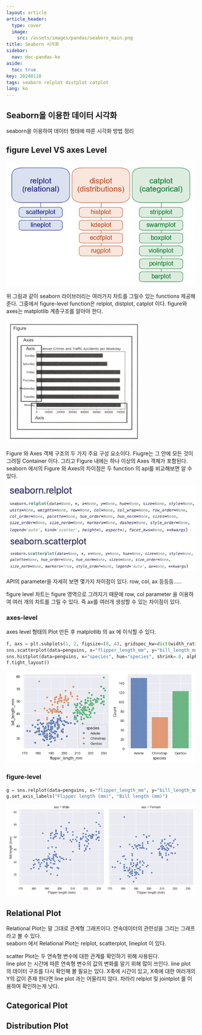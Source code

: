 ```yaml
---
layout: article
article_header:
  type: cover
  image:
    src: /assets/images/pandas/seaborn_main.png
title: Seaborn 시각화
sidebar:
  nav: doc-pandas-ko
aside:
  toc: true
key: 20240118
tags: seaborn relplot distplot catplot
lang: ko
---
```


## Seaborn을 이용한 데이터 시각화

seaborn을 이용하여 데이터 형태에 따른 시각화 방법 정리
<!--more-->

## figure Level VS axes Level
![Image](/assets/images/pandas/seaborn_figure_axes.png)

위 그림과 같이 seaborn 라이브러리는 여러가지 차트를 그릴수 있는 functions 제공해준다. 그중에서 figure-level function은 relplot, distplot, catplot 이다. figure와 axes는 matplotlib 계층구조를 알아야 한다.   

![Image](/assets/images/pandas/matplolib_class.png)

Figure 와 Axes 객체 구조의 두 가지 주요 구성 요소이다. Fiugre는 그 안에 모든 것이 그려질 Container 이다. 그리고 Figure 내에는 하나 이상의 Axes 객체가 포함된다. seaborn 에서의 Figure 와 Axes의 차이점은 두 function 의 api를 비교해보면 알 수 있다.

![Image](/assets/images/pandas/seaborn_relplot_api.png)
![Image](/assets/images/pandas/seaborn_scatterplot_api.png)

API의 parameter을 자세히 보면 몇가지 차이점이 있다. row, col, ax 등등등.....    

figure level 차트는 figure 영역으로 그려지기 때문에 row, col parameter 을 이용하여 여러 개의 차트를 그릴 수 있다. 즉 ax를 여러개 생성할 수 있는 차이점이 있다.

### axes-level
axes level 형태의 Plot 만든 후 matplotlib 의 ax 에 이식할 수 있다.
```python
f, axs = plt.subplots(1, 2, figsize=(8, 4), gridspec_kw=dict(width_ratios=[4, 3]))
sns.scatterplot(data=penguins, x="flipper_length_mm", y="bill_length_mm", hue="species", ax=axs[0])
sns.histplot(data=penguins, x="species", hue="species", shrink=.8, alpha=.8, legend=False, ax=axs[1])
f.tight_layout()
```
![Image](/assets/images/pandas/axes_function_level.png)

### figure-level
```python
g = sns.relplot(data=penguins, x="flipper_length_mm", y="bill_length_mm", col="sex")
g.set_axis_labels("Flipper length (mm)", "Bill length (mm)")
```
![Image](/assets/images/pandas/figure_function_level.png)

## Relational Plot
Relational Plot는 말 그대로 관계형 그래프이다. 연속데이터의 관련성을 그리는 그래프라고 볼 수 있다.   
seaborn 에서 Relational Plot는 relplot, scatterplot, lineplot 이 있다.

scatter Plot는 두 연속형 변수에 대한 관계를 확인하기 위해 사용된다.   
line plot 는 시간에 따른 연속형 변수의 값의 변화를 알기 위해 많이 쓰인다. 
line plot 의 데이터 구조를 다시 확인해 볼 필요는 있다. X축에 시간이 있고, X축에 대한 여러개의 Y의 값이 존재 한다면 line plot 과는 어울리지 않다. 차라리 relplot 및 jointplot 를 이용하여 확인하는게 낫다.

## Categorical Plot



## Distribution Plot



